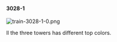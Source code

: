 #### 3028-1
![train-3028-1-0.png](https://github.com/lil-lab/nlvr/raw/master/nlvr/train/images/38/train-3028-1-0.png "train-3028-1-0.png")

ll the three towers has different top colors.